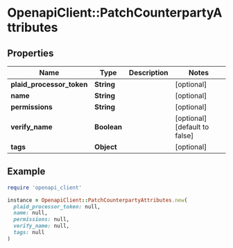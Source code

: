 # OpenapiClient::PatchCounterpartyAttributes

## Properties

| Name | Type | Description | Notes |
| ---- | ---- | ----------- | ----- |
| **plaid_processor_token** | **String** |  | [optional] |
| **name** | **String** |  | [optional] |
| **permissions** | **String** |  | [optional] |
| **verify_name** | **Boolean** |  | [optional][default to false] |
| **tags** | **Object** |  | [optional] |

## Example

```ruby
require 'openapi_client'

instance = OpenapiClient::PatchCounterpartyAttributes.new(
  plaid_processor_token: null,
  name: null,
  permissions: null,
  verify_name: null,
  tags: null
)
```

